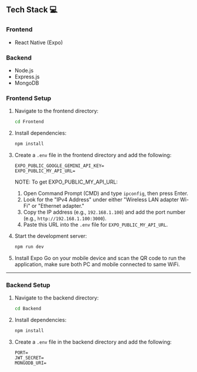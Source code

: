 ## Tech Stack 💻

### Frontend

- React Native (Expo)

### Backend

- Node.js
- Express.js
- MongoDB

### Frontend Setup

1. Navigate to the frontend directory:

   ```bash
   cd Frontend
   ```

2. Install dependencies:

   ```bash
   npm install
   ```

3. Create a `.env` file in the frontend directory and add the following:

   ```env
   EXPO_PUBLIC_GOOGLE_GEMINI_API_KEY=
   EXPO_PUBLIC_MY_API_URL=
   ```

   NOTE: To get EXPO_PUBLIC_MY_API_URL:

   1. Open Command Prompt (CMD) and type `ipconfig`, then press Enter.
   2. Look for the "IPv4 Address" under either "Wireless LAN adapter Wi-Fi" or "Ethernet adapter."
   3. Copy the IP address (e.g., `192.168.1.100`) and add the port number (e.g., `http://192.168.1.100:3000`).
   4. Paste this URL into the `.env` file for `EXPO_PUBLIC_MY_API_URL`.


4. Start the development server:

   ```bash
   npm run dev
   ```

5. Install Expo Go on your mobile device and scan the QR code to run the application, make sure both PC and mobile connected to same WiFi.

---

### Backend Setup

1. Navigate to the backend directory:

   ```bash
   cd Backend
   ```

2. Install dependencies:

   ```bash
   npm install
   ```

3. Create a `.env` file in the backend directory and add the following:
   ```env
   PORT=
   JWT_SECRET=
   MONGODB_URI=
   ```
